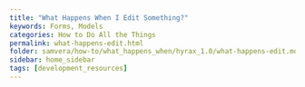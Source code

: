 ```yaml
---
title: "What Happens When I Edit Something?"
keywords: Forms, Models
categories: How to Do All the Things
permalink: what-happens-edit.html
folder: samvera/how-to/what_happens_when/hyrax_1.0/what-happens-edit.md
sidebar: home_sidebar
tags: [development_resources]
---
```

